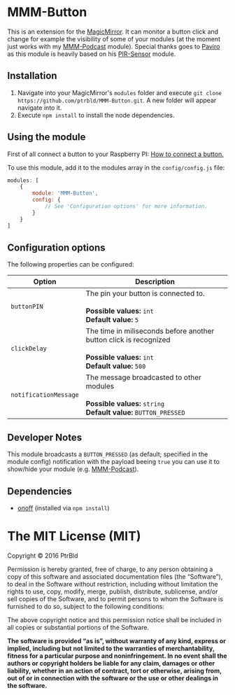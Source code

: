 # MMM-Button
This is an extension for the [MagicMirror](https://github.com/MichMich/MagicMirror). It can monitor a button click and change for example the visibility of some of your modules (at the moment just works with my [MMM-Podcast](https://github.com/ptrbld/MMM-Podcast) module).
Special thanks goes to [Paviro](https://github.com/paviro) as this module is heavily based on his [PIR-Sensor](https://github.com/paviro/MMM-PIR-Sensor) module.
## Installation
1. Navigate into your MagicMirror's `modules` folder and execute `git clone https://github.com/ptrbld/MMM-Button.git`. A new folder will appear navigate into it.
2. Execute `npm install` to install the node dependencies.

## Using the module
First of all connect a button to your Raspberry PI: [How to connect a button.](http://razzpisampler.oreilly.com/ch07.html)

To use this module, add it to the modules array in the `config/config.js` file:
````javascript
modules: [
	{
		module: 'MMM-Button',
		config: {
			// See 'Configuration options' for more information.
		}
	}
]
````

## Configuration options

The following properties can be configured:


<table width="100%">
	<!-- why, markdown... -->
	<thead>
		<tr>
			<th>Option</th>
			<th width="100%">Description</th>
		</tr>
	<thead>
	<tbody>
		<tr>
			<td><code>buttonPIN</code></td>
			<td>The pin your button is connected to.<br>
				<br><b>Possible values:</b> <code>int</code>
				<br><b>Default value:</b> <code>5</code>
			</td>
		</tr>
		<tr>
			<td><code>clickDelay</code></td>
			<td>The time in miliseconds before another button click is recognized<br>
				<br><b>Possible values:</b> <code>int</code>
				<br><b>Default value:</b> <code>500</code>
			</td>
		</tr>
		<tr>
			<td><code>notificationMessage</code></td>
			<td>The message broadcasted to other modules<br>
				<br><b>Possible values:</b> <code>string</code>
				<br><b>Default value:</b> <code>BUTTON_PRESSED</code>
			</td>
		</tr>
	</tbody>
</table>

## Developer Notes
This module broadcasts a `BUTTON_PRESSED` (as default; specified in the module config) notification with the payload beeing `true` you can use it to show/hide your module (e.g. [MMM-Podcast](https://github.com/ptrbld/MMM-Podcast)).

## Dependencies
- [onoff](https://www.npmjs.com/package/onoff) (installed via `npm install`)

The MIT License (MIT)
=====================

Copyright © 2016 PtrBld

Permission is hereby granted, free of charge, to any person
obtaining a copy of this software and associated documentation
files (the “Software”), to deal in the Software without
restriction, including without limitation the rights to use,
copy, modify, merge, publish, distribute, sublicense, and/or sell
copies of the Software, and to permit persons to whom the
Software is furnished to do so, subject to the following
conditions:

The above copyright notice and this permission notice shall be
included in all copies or substantial portions of the Software.

**The software is provided “as is”, without warranty of any kind, express or implied, including but not limited to the warranties of merchantability, fitness for a particular purpose and noninfringement. In no event shall the authors or copyright holders be liable for any claim, damages or other liability, whether in an action of contract, tort or otherwise, arising from, out of or in connection with the software or the use or other dealings in the software.**
